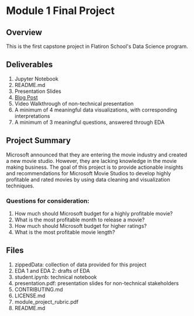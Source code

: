 # Module 1 Final Project

## Overview

This is the first capstone project in Flatiron School's Data Science program.

## Deliverables
1. Jupyter Notebook 
2. README.md
3. Presentation Slides
4. [Blog Post](https://dquillao.github.io/module_1_final_project)
5. Video Walkthrough of non-technical presentation
6. A minimum of 4 meaningful data visualizations, with corresponding interpretations
7. A minimum of 3 meaningful questions, answered through EDA

## Project Summary
Microsoft announced that they are entering the movie industry and created a new movie studio. However, they are lacking knowledge in the movie making business. The goal of this project is to provide actionable insights and recommendations for Microsoft Movie Studios to develop highly profitable and rated movies by using data cleaning and visualization techniques. 

### Questions for consideration:
1. How much should Microsoft budget for a highly profitable movie?
2. What is the most profitable month to release a movie?
3. How much should Microsoft budget for higher ratings?
4. What is the most profitable movie length?

## Files
1. zippedData: collection of data provided for this project
2. EDA 1 and EDA 2: drafts of EDA
3. student.ipynb: technical notebook
4. presentation.pdf: presentation slides for non-technical stakeholders
5. CONTRIBUTING.md
6. LICENSE.md
7. module_project_rubric.pdf
8. README.md
